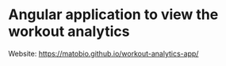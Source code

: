 # Angular application to view the workout analytics

Website: https://matobio.github.io/workout-analytics-app/